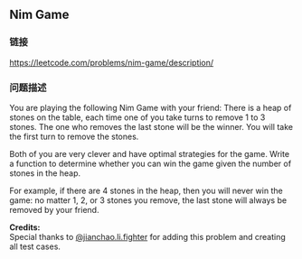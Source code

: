 ## Nim Game  
### 链接  
https://leetcode.com/problems/nim-game/description/  
### 问题描述

You are playing the following Nim Game with your friend: There is a heap of stones on the table, each time one of you take turns to remove 1 to 3 stones. The one who removes the last stone will be the winner. You will take the first turn to remove the stones.



Both of you are very clever and have optimal strategies for the game. Write a function to determine whether you can win the game given the number of stones in the heap.



For example, if there are 4 stones in the heap, then you will never win the game: no matter 1, 2, or 3 stones you remove, the last stone will always be removed by your friend.


**Credits:**<br />Special thanks to [@jianchao.li.fighter](https://leetcode.com/discuss/user/jianchao.li.fighter) for adding this problem and creating all test cases.
